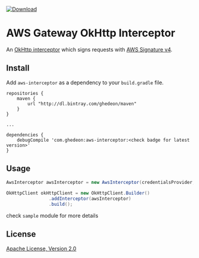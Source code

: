 [ ![Download](https://api.bintray.com/packages/ghedeon/maven/aws-interceptor/images/download.svg) ](https://bintray.com/ghedeon/maven/aws-interceptor/_latestVersion)

# AWS Gateway OkHttp Interceptor
An [OkHttp interceptor][1] which signs requests with [AWS Signature v4][2].

## Install
Add ``aws-interceptor`` as a dependency to your ``build.gradle`` file.
```
repositories {
    maven {
        url "http://dl.bintray.com/ghedeon/maven"
    }
}

...

dependencies {
    debugCompile 'com.ghedeon:aws-interceptor:<check badge for latest version>'
}
```
## Usage
```java
AwsInterceptor awsInterceptor = new AwsInterceptor(credentialsProvider, serviceName, region);
 
OkHttpClient okHttpClient = new OkHttpClient.Builder()
                .addInterceptor(awsInterceptor)
                .build();
```
check `sample` module for more details

## License
[Apache License, Version 2.0][3]

[1]: https://github.com/square/okhttp/wiki/Interceptors
[2]: http://docs.aws.amazon.com/general/latest/gr/signature-version-4.html
[3]: http://www.apache.org/licenses/LICENSE-2.0
